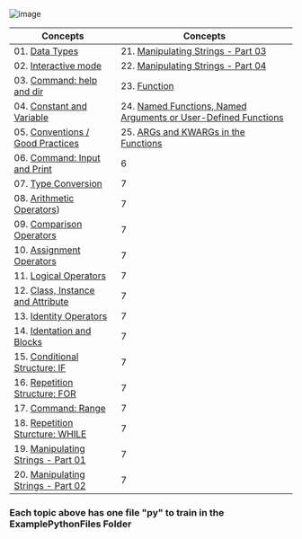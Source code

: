 ![image](https://github.com/user-attachments/assets/35f516d1-7cf3-42fa-916b-c8aaa17082a1)



<div align="center">
  
| Concepts | Concepts|
|----------|----------|
|  01. [Data Types](https://github.com/WanderBernardo/Python_Fundamentals/blob/main/Documents/data_types.md)                                      |21. [Manipulating Strings - Part 03](https://github.com/WanderBernardo/Python_Fundamentals/blob/main/Documents/Manipulating_Strings03.md)                                     |
|  02. [Interactive mode](https://github.com/WanderBernardo/Python_Fundamentals/blob/main/Documents/Interactive_mode_HelpDir.md)                  |22. [Manipulating Strings - Part 04](https://github.com/WanderBernardo/Python_Fundamentals/blob/main/Documents/Manipulating_Strings04.md)                                     |
|  03. [Command: help and dir](https://github.com/WanderBernardo/Python_Fundamentals/blob/main/Documents/Interactive_mode_HelpDir.md)             |23. [Function](https://github.com/WanderBernardo/Python_Fundamentals/blob/main/Documents/function.md)                                                           |
|  04. [Constant and Variable](https://github.com/WanderBernardo/Python_Fundamentals/blob/main/Documents/Constant_and_Variable.md)                |24. [Named Functions, Named Arguments or User-Defined Functions](https://github.com/WanderBernardo/Python_Fundamentals/blob/main/Documents/Named_Functions.md)                |
|  05. [Conventions / Good Practices](https://github.com/WanderBernardo/Python_Fundamentals/blob/main/Documents/Conventions_GoodPractices.md)     |25. [ARGs and KWARGs in the Functions](https://github.com/WanderBernardo/Python_Fundamentals/blob/main/Documents/Function_args_kwargs.md)                                               |
|  06. [Command: Input and Print](https://github.com/WanderBernardo/Python_Fundamentals/blob/main/Documents/Input_Print.md)                       |    6     |
|  07. [Type Conversion](https://github.com/WanderBernardo/Python_Fundamentals/blob/main/Documents/Type_Conversion.md)                            |    7     |
|  08. [Arithmetic Operators](https://github.com/WanderBernardo/Python_Fundamentals/blob/main/Documents/Arithmetic_Operators.md))                 |    7     |
|  09. [Comparison Operators](https://github.com/WanderBernardo/Python_Fundamentals/blob/main/Documents/Comparison_Operators.md)                  |    7     |
|  10. [Assignment Operators](https://github.com/WanderBernardo/Python_Fundamentals/blob/main/Documents/Assignment_operators.md)                  |    7     |
|  11. [Logical Operators](https://github.com/WanderBernardo/Python_Fundamentals/blob/main/Documents/Logical_Operators.md)                        |    7     |
|  12. [Class, Instance and Attribute](https://github.com/WanderBernardo/Python_Fundamentals/blob/main/Documents/Object_Class_Instance_Atrtributes.md)  |    7     |
|  13. [Identity Operators](https://github.com/WanderBernardo/Python_Fundamentals/blob/main/Documents/Identity_Operators.md)                      |    7     |
|  14. [Identation and Blocks](https://github.com/WanderBernardo/Python_Fundamentals/blob/main/Documents/Indentation_blocks.md)                   |    7     |
|  15. [Conditional Structure: IF](https://github.com/WanderBernardo/Python_Fundamentals/blob/main/Documents/Conditional_Structures_IF.md)        |    7     |
|  16. [Repetition Structure: FOR](https://github.com/WanderBernardo/Python_Fundamentals/blob/main/Documents/Repetition_Structures_FOR.md)        |    7     |
|  17. [Command: Range](https://github.com/WanderBernardo/Python_Fundamentals/blob/main/Documents/Command%3A%20Range.md)                          |    7     |
|  18. [Repetition Sturcture: WHILE](https://github.com/WanderBernardo/Python_Fundamentals/blob/main/Documents/Repetition_Structures_WHILE.md)    |    7     |
|  19. [Manipulating Strings - Part 01](https://github.com/WanderBernardo/Python_Fundamentals/blob/main/Documents/Manipulating_Strings01.md)      |    7     |
|  20. [Manipulating Strings - Part 02](https://github.com/WanderBernardo/Python_Fundamentals/blob/main/Documents/Manipulating_Strings02.md)      |    7     |
</div>

### Each topic above has one file "py" to train in the ExamplePythonFiles Folder
